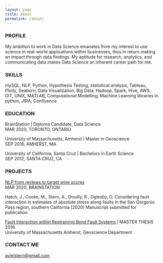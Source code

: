 ```yaml
---
layout: page
title: About
permalink: /about/
---
```


### PROFILE
My ambition to work in Data Science emanates from my interest to use science in real-world applications within businesses, thus in return making an impact through data findings. My aptitude for research, analytics, and communicating data makes Data Science an inherent career path for me.


### SKILLS
mySQL, NLP, Python, Hypothesis Testing, statistical analysis, Tableau, Plotly, Seaborn, Data Visualization, Big Data, Hadoop, Spark, Hive, AWS, GIT, UNIX, MATLAB, Computational Modelling, Machine Learning libraries in python, JIRA, Confluence


### EDUCATION
BrainStation |  Diploma Candidate, Data Science<br/>
MAR 2020, TORONTO, ONTARIO

University of Massachusetts, Amherst |  Master in Geoscience<br/>
SEP 2016, AMHERST, MA

University of California, Santa Cruz |  Bachelors in Earth Science<br/>
SEP 2012, SANTA CRUZ, CA


### PROJECTS

[NLP from reviews to target wine scores](https://avielrs.github.io/BrainStation-Capstone/)<br/>
MAR  2020, BRAINSTATION

Hatch, J., Cooke, M., Stern, A., Douilly, R., Oglesby, D. Considering fault   interaction in estimates of absolute stress along faults in the San Gorgonio Pass region, southern California (2020) Manuscript submitted for publication.

[Fault Interaction within Restraining Bend Fault Systems](https://scholarworks.umass.edu/masters_theses_2/449/) | MASTER THESIS 2016<br/>
University of Massachusetts Amherst, Geoscience Department


### CONTACT ME
[avielstern@gmail.com](mailto:avielstern@gmail.com)
